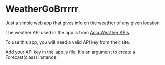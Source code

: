 # WeatherGoBrrrrr

Just a simple web app that gives info on the weather of any given location  

The weather API used in the app is from [AccuWeather APIs](https://developer.accuweather.com).

To use this app, you will need a valid API key from their site.  

Add your API key in the app.js file. It's an argument to create a Forecast(class) instance.



